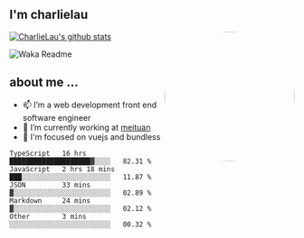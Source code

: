 
<h2>I'm charlielau</h2>
<img align='right' style="border-radius:50%" src="https://avatars1.githubusercontent.com/u/44078251?s=460&u=6b4f1c257663e44063b0b6a21c9c94f45bcfdcc7&v=4" width="230">

[![CharlieLau's github stats](https://github-readme-stats.vercel.app/api?username=charlielau)](https://github.com/charlielau/github-readme-stats)


![Waka Readme](https://github.com/CharlieLau/charlielau/workflows/Waka%20Readme/badge.svg)

## about me ...
- 📫 I’m a web development front end software engineer
- 🔭 I’m currently working at  <a href="https://www.meituan.com">meituan</a>
- 🔭 I'm focused on vuejs and bundless

<!-- <p align="center">
  <a href="https://github.com/charlielau" class="rich-diff-level-one">
    <img src="https://github-readme-stats.vercel.app/api?username=charlielau&title_color=333&text_color=777" alt="CharlieLau" >
  </a>
</p> -->

<!--START_SECTION:waka-->
```text
TypeScript   16 hrs          ████████████████████▓░░░░   82.31 % 
JavaScript   2 hrs 18 mins   ███░░░░░░░░░░░░░░░░░░░░░░   11.87 % 
JSON         33 mins         ▓░░░░░░░░░░░░░░░░░░░░░░░░   02.89 % 
Markdown     24 mins         ▓░░░░░░░░░░░░░░░░░░░░░░░░   02.12 % 
Other        3 mins          ░░░░░░░░░░░░░░░░░░░░░░░░░   00.32 % 
```
<!--END_SECTION:waka-->
